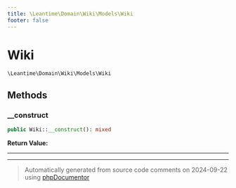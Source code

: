 ```yaml
---
title: \Leantime\Domain\Wiki\Models\Wiki
footer: false
---
```


# Wiki




`\Leantime\Domain\Wiki\Models\Wiki`




## Methods

### __construct



```php
public Wiki::__construct(): mixed
```









**Return Value:**





---


---
> Automatically generated from source code comments on 2024-09-22 using [phpDocumentor](http://www.phpdoc.org/)
